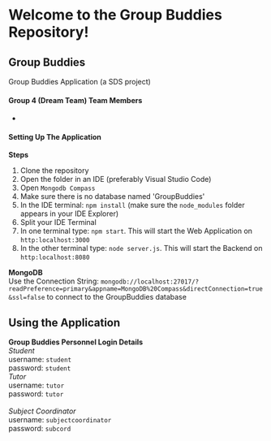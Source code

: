 # Welcome to the Group Buddies Repository!

## Group Buddies
Group Buddies Application (a SDS project)

#### Group 4 (Dream Team) Team Members
* 

#### Setting Up The Application
**Steps**
<br/>
1. Clone the repository
2. Open the folder in an IDE (preferably Visual Studio Code)
3. Open `Mongodb Compass`
4. Make sure there is no database named 'GroupBuddies'
5. In the IDE terminal: `npm install` (make sure the `node_modules` folder appears in your IDE Explorer)
6. Split your IDE Terminal
7. In one terminal type: `npm start`. This will start the Web Application on `http:localhost:3000`
8. In the other terminal type: `node server.js`. This will start the Backend on `http:localhost:8080`

**MongoDB**
<br/>
Use the Connection String: `mongodb://localhost:27017/?readPreference=primary&appname=MongoDB%20Compass&directConnection=true&ssl=false` to connect to the GroupBuddies database

## Using the Application
**Group Buddies Personnel Login Details**
<br/>
_Student_
<br/>
username: `student`
<br/>
password: `student`
<br/>
_Tutor_
<br/>
username: `tutor`
<br/>
password: `tutor`
<br/>
<br/>
_Subject Coordinator_
<br/>
username: `subjectcoordinator`
<br/>
password: `subcord`
<br/>
<br/>